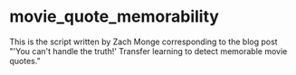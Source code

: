 # movie_quote_memorability
This is the script written by Zach Monge corresponding to the blog post "'You can't handle the truth!' Transfer learning to detect memorable movie quotes."
